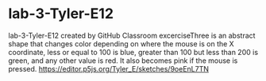 # lab-3-Tyler-E12
lab-3-Tyler-E12 created by GitHub Classroom
excerciseThree is an abstract shape that changes color depending on where the mouse is on the X coordinate, less or equal to 100 is blue, greater than 100
but less than 200 is green, and any other value is red. It also becomes pink if the mouse is pressed.
https://editor.p5js.org/Tyler_E/sketches/9oeEnL7TN
